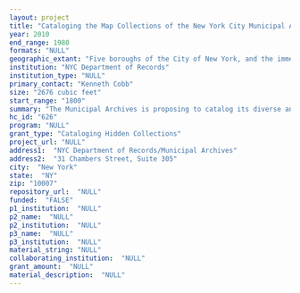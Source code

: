 ```yaml
--- 
layout: project 
title: "Cataloging the Map Collections of the New York City Municipal Archives"
year: 2010
end_range: 1980
formats: "NULL"
geographic_extant: "Five boroughs of the City of New York, and the immediate metropolitan area."
institution: "NYC Department of Records"
institution_type: "NULL"
primary_contact: "Kenneth Cobb"
size: "2676 cubic feet"
start_range: "1800"
summary: "The Municipal Archives is proposing to catalog its diverse and voluminous map records. Based on an initial survey of accession information, there are 111 collections that are described as maps; they total approximately 2,676 cubic feet, and span three centuries. The project will focus on city-government produced material. Published maps and atlases, including insurance maps (which account for approximately 250 cubic feet of the total), will not be included, unless it can be determined that they are unique and do not exist in any other institution. Maps in the Municipal Archives are identified as collections, as series within larger collections, and as individual items within series. They can be divided into several broad categories: property, waterfront, political subdivision, topography, and infrastructure. The “estate and farm” maps and the property-tax assessment maps, date back to the mid-eighteenth century. Often hand-colored, they indicate ownership of large tracts of land and their subsequent subdivision into building lots. Every inch of the city's many miles of waterfront is documented in a series of extraordinarily detailed survey maps. Other maps show the changing boundaries of political subdivisions within the city. Topographical maps indicate the natural features of the city. Maps that relate to construction of the city's parks, transportation, water and sewer infrastructure exist in significant quantities."
hc_id: "626"
program: "NULL"
grant_type: "Cataloging Hidden Collections"
project_url: "NULL"
address1:  "NYC Department of Records/Municipal Archives"
address2:  "31 Chambers Street, Suite 305"
city:  "New York"
state:  "NY"
zip: "10007"
repository_url:  "NULL"
funded:  "FALSE"
p1_institution:  "NULL"
p2_name:  "NULL"
p2_institution:  "NULL"
p3_name:  "NULL"
p3_institution:  "NULL"
material_string: "NULL"
collaborating_institution:  "NULL"
grant_amount:  "NULL"
material_description:  "NULL"
---
```

